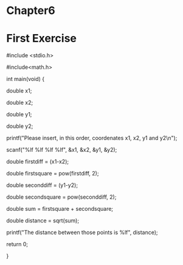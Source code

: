 # Chapter6

# First Exercise

 #include <stdio.h>
 
#include<math.h>


int main(void) {

 double x1;
 
 double x2;
 
 double y1;
 
 double y2;

 printf("Please insert, in this order, coordenates x1, x2, y1 and y2\n");
 
 scanf("%lf %lf %lf %lf", &x1, &x2, &y1, &y2);
 
 double firstdiff = (x1-x2);
 
 double firstsquare = pow(firstdiff, 2);
 
 double seconddiff = (y1-y2);
 
 double secondsquare = pow(seconddiff, 2);
 
 double sum = firstsquare + secondsquare;
 
 double distance = sqrt(sum);
 
 printf("The distance between those points is %lf", distance); 
 

  return 0;
  
}
